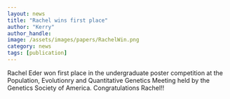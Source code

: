 ```yaml
---
layout: news
title: "Rachel wins first place"
author: "Kerry"
author_handle: 
image: /assets/images/papers/RachelWin.png
category: news
tags: [publication]
---
```

Rachel Eder won first place in the undergraduate poster competition at the Population, Evolutionry and Quantitative Genetics Meeting held by the Genetics Society of America. Congratulations Rachel!!